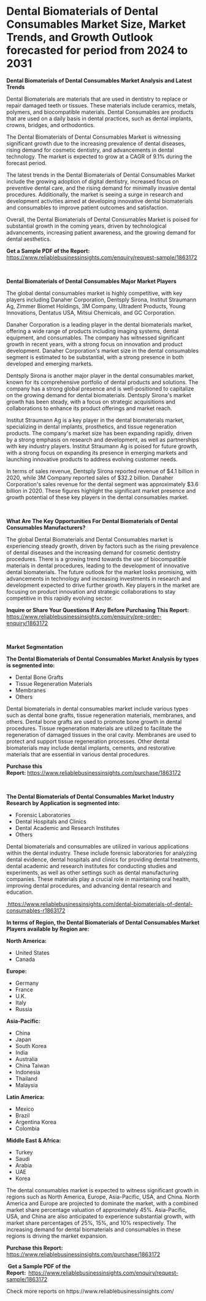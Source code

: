 <p><h1>Dental Biomaterials of Dental Consumables Market Size, Market Trends, and Growth Outlook forecasted for period from 2024 to 2031</h1></p><p><strong>Dental Biomaterials of Dental Consumables Market Analysis and Latest Trends</strong></p>
<p><p>Dental Biomaterials are materials that are used in dentistry to replace or repair damaged teeth or tissues. These materials include ceramics, metals, polymers, and biocompatible materials. Dental Consumables are products that are used on a daily basis in dental practices, such as dental implants, crowns, bridges, and orthodontics.</p><p>The Dental Biomaterials of Dental Consumables Market is witnessing significant growth due to the increasing prevalence of dental diseases, rising demand for cosmetic dentistry, and advancements in dental technology. The market is expected to grow at a CAGR of 9.1% during the forecast period. </p><p>The latest trends in the Dental Biomaterials of Dental Consumables Market include the growing adoption of digital dentistry, increased focus on preventive dental care, and the rising demand for minimally invasive dental procedures. Additionally, the market is seeing a surge in research and development activities aimed at developing innovative dental biomaterials and consumables to improve patient outcomes and satisfaction.</p><p>Overall, the Dental Biomaterials of Dental Consumables Market is poised for substantial growth in the coming years, driven by technological advancements, increasing patient awareness, and the growing demand for dental aesthetics.</p></p>
<p><strong>Get a Sample PDF of the Report:&nbsp;</strong> <a href="https://www.reliablebusinessinsights.com/enquiry/request-sample/1863172">https://www.reliablebusinessinsights.com/enquiry/request-sample/1863172</a></p>
<p>&nbsp;</p>
<p><strong>Dental Biomaterials of Dental Consumables Major Market Players</strong></p>
<p><p>The global dental consumables market is highly competitive, with key players including Danaher Corporation, Dentsply Sirona, Institut Straumann Ag, Zimmer Biomet Holdings, 3M Company, Ultradent Products, Young Innovations, Dentatus USA, Mitsui Chemicals, and GC Corporation.</p><p>Danaher Corporation is a leading player in the dental biomaterials market, offering a wide range of products including imaging systems, dental equipment, and consumables. The company has witnessed significant growth in recent years, with a strong focus on innovation and product development. Danaher Corporation's market size in the dental consumables segment is estimated to be substantial, with a strong presence in both developed and emerging markets.</p><p>Dentsply Sirona is another major player in the dental consumables market, known for its comprehensive portfolio of dental products and solutions. The company has a strong global presence and is well-positioned to capitalize on the growing demand for dental biomaterials. Dentsply Sirona's market growth has been steady, with a focus on strategic acquisitions and collaborations to enhance its product offerings and market reach.</p><p>Institut Straumann Ag is a key player in the dental biomaterials market, specializing in dental implants, prosthetics, and tissue regeneration products. The company's market size has been expanding rapidly, driven by a strong emphasis on research and development, as well as partnerships with key industry players. Institut Straumann Ag is poised for future growth, with a strong focus on expanding its presence in emerging markets and launching innovative products to address evolving customer needs.</p><p>In terms of sales revenue, Dentsply Sirona reported revenue of $4.1 billion in 2020, while 3M Company reported sales of $32.2 billion. Danaher Corporation's sales revenue for the dental segment was approximately $3.6 billion in 2020. These figures highlight the significant market presence and growth potential of these key players in the dental consumables market.</p></p>
<p>&nbsp;</p>
<p><strong>What Are The Key Opportunities For Dental Biomaterials of Dental Consumables Manufacturers?</strong></p>
<p><p>The global Dental Biomaterials and Dental Consumables market is experiencing steady growth, driven by factors such as the rising prevalence of dental diseases and the increasing demand for cosmetic dentistry procedures. There is a growing trend towards the use of biocompatible materials in dental procedures, leading to the development of innovative dental biomaterials. The future outlook for the market looks promising, with advancements in technology and increasing investments in research and development expected to drive further growth. Key players in the market are focusing on product innovation and strategic collaborations to stay competitive in this rapidly evolving sector.</p></p>
<p><strong>Inquire or Share Your Questions If Any Before Purchasing This Report:</strong> <a href="https://www.reliablebusinessinsights.com/enquiry/pre-order-enquiry/1863172">https://www.reliablebusinessinsights.com/enquiry/pre-order-enquiry/1863172</a></p>
<p>&nbsp;</p>
<p><strong>Market Segmentation</strong></p>
<p><strong>The Dental Biomaterials of Dental Consumables Market Analysis by types is segmented into:</strong></p>
<p><ul><li>Dental Bone Grafts</li><li>Tissue Regeneration Materials</li><li>Membranes</li><li>Others</li></ul></p>
<p><p>Dental biomaterials in dental consumables market include various types such as dental bone grafts, tissue regeneration materials, membranes, and others. Dental bone grafts are used to promote bone growth in dental procedures. Tissue regeneration materials are utilized to facilitate the regeneration of damaged tissues in the oral cavity. Membranes are used to protect and support tissue regeneration processes. Other dental biomaterials may include dental implants, cements, and restorative materials that are essential in various dental procedures.</p></p>
<p><strong>Purchase this Report:&nbsp;</strong><a href="https://www.reliablebusinessinsights.com/purchase/1863172">https://www.reliablebusinessinsights.com/purchase/1863172</a></p>
<p>&nbsp;</p>
<p><strong>The Dental Biomaterials of Dental Consumables Market Industry Research by Application is segmented into:</strong></p>
<p><ul><li>Forensic Laboratories</li><li>Dental Hospitals and Clinics</li><li>Dental Academic and Research Institutes</li><li>Others</li></ul></p>
<p><p>Dental biomaterials and consumables are utilized in various applications within the dental industry. These include forensic laboratories for analyzing dental evidence, dental hospitals and clinics for providing dental treatments, dental academic and research institutes for conducting studies and experiments, as well as other settings such as dental manufacturing companies. These materials play a crucial role in maintaining oral health, improving dental procedures, and advancing dental research and education.</p></p>
<p><a href="https://www.reliablebusinessinsights.com/dental-biomaterials-of-dental-consumables-r1863172">&nbsp;https://www.reliablebusinessinsights.com/dental-biomaterials-of-dental-consumables-r1863172</a></p>
<p><strong>In terms of Region, the Dental Biomaterials of Dental Consumables Market Players available by Region are:</strong></p>
<p>
    <p> <strong> North America: </strong>
        <ul>
            <li>United States</li>
            <li>Canada</li>
        </ul>
        </p> 
    <p> <strong> Europe: </strong>
        <ul>
            <li>Germany</li>
            <li>France</li>
            <li>U.K.</li>
            <li>Italy</li>
            <li>Russia</li>
        </ul>
        </p> 
    <p> <strong> Asia-Pacific: </strong>
        <ul>
            <li>China</li>
            <li>Japan</li>
            <li>South Korea</li>
            <li>India</li>
            <li>Australia</li>
            <li>China Taiwan</li>
            <li>Indonesia</li>
            <li>Thailand</li>
            <li>Malaysia</li>
        </ul>
        </p> 
    <p> <strong> Latin America: </strong>
        <ul>
            <li>Mexico</li>
            <li>Brazil</li>
            <li>Argentina Korea</li>
            <li>Colombia</li>
        </ul>
        </p> 
    <p> <strong> Middle East & Africa: </strong>
        <ul>
            <li>Turkey</li>
            <li>Saudi</li>
            <li>Arabia</li>
            <li>UAE</li>
            <li>Korea</li>
        </ul>
    </p>
    </p>
<p><p>The dental consumables market is expected to witness significant growth in regions such as North America, Europe, Asia-Pacific, USA, and China. North America and Europe are projected to dominate the market, with a combined market share percentage valuation of approximately 45%. Asia-Pacific, USA, and China are also anticipated to experience substantial growth, with market share percentages of 25%, 15%, and 10% respectively. The increasing demand for dental biomaterials and consumables in these regions is driving the market expansion.</p></p>
<p><strong>Purchase this Report: </strong><a href="https://www.reliablebusinessinsights.com/purchase/1863172">https://www.reliablebusinessinsights.com/purchase/1863172</a></p>
<p>&nbsp;<strong>Get a Sample PDF of the Report:&nbsp;&nbsp;</strong><a href="https://www.reliablebusinessinsights.com/enquiry/request-sample/1863172">https://www.reliablebusinessinsights.com/enquiry/request-sample/1863172</a></p>
<p><strong></strong></p>
<p>Check more reports on https://www.reliablebusinessinsights.com/</p>